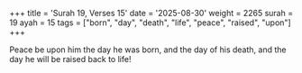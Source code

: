 +++
title = 'Surah 19, Verses 15'
date = '2025-08-30'
weight = 2265
surah = 19
ayah = 15
tags = ["born", "day", "death", "life", "peace", "raised", "upon"]
+++

Peace be upon him the day he was born, and the day of his death, and the day he will be raised back to life!